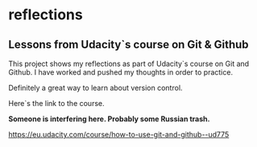 # reflections

## Lessons from Udacity`s course on Git & Github

This project shows my reflections as part of Udacity`s course on Git and Github.
I have worked and pushed my thoughts in order to practice.

Definitely a great way to learn about version control.

Here`s the link to the course.

**Someone is interfering here. Probably some Russian trash.**

https://eu.udacity.com/course/how-to-use-git-and-github--ud775
